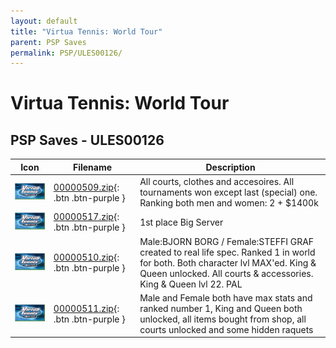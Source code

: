 ```yaml
---
layout: default
title: "Virtua Tennis: World Tour"
parent: PSP Saves
permalink: PSP/ULES00126/
---
```

# Virtua Tennis: World Tour

## PSP Saves - ULES00126

| Icon | Filename | Description |
|------|----------|-------------|
| ![Virtua Tennis: World Tour](ICON0.PNG) | [00000509.zip](00000509.zip){: .btn .btn-purple } | All courts, clothes and accesoires. All tournaments won except last (special) one. Ranking both men and women: 2 + $1400k |
| ![Virtua Tennis: World Tour](ICON0.PNG) | [00000517.zip](00000517.zip){: .btn .btn-purple } | 1st place Big Server |
| ![Virtua Tennis: World Tour](ICON0.PNG) | [00000510.zip](00000510.zip){: .btn .btn-purple } | Male:BJORN BORG / Female:STEFFI GRAF created to real life spec. Ranked 1 in world for both. Both character lvl MAX'ed. King & Queen unlocked. All courts & accessories. King & Queen lvl 22. PAL |
| ![Virtua Tennis: World Tour](ICON0.PNG) | [00000511.zip](00000511.zip){: .btn .btn-purple } | Male and Female both have max stats and ranked number 1, King and Queen both unlocked, all items bought from shop, all courts unlocked and some hidden raquets |
